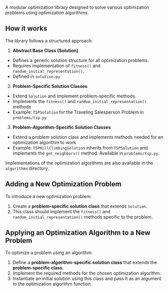 A modular optimization library designed to solve various optimization problems using optimization algorithms.

## How it works

The library follows a structured approach:

1. **Abstract Base Class (Solution)**
- Defines a generic solution structure for all optimization problems.
- Requires implementation of `fitness()` and `random_initial_representation()`.
- Defined in `solution.py`

2. **Problem-Specific Solution Classes**

- Extend `Solution` and implement problem-specific methods.
- Implements the `fitness()` and `random_initial_representation()` methods
- Example: `TSPSolution` for the Traveling Salesperson Problem in `problems/tsp.py`

3. **Problem-Algorithm-Specific Solution Classes**
- Extend a problem solution class and implements methods needed for an optimization algorithm to work
- Example: `TSPHillClimbingSolution` inherits from `TSPSolution` and implements the `get_neighbors()` method. Available in `problems/tsp.py`.

Implementations of the optimization algorithms are also available in the `algorithms` directory.

## Adding a New Optimization Problem

To introduce a new optimization problem:

1. Create a **problem-specific solution class** that extends `Solution`.
2. This class should implement the `fitness()` and `random_initial_representation()` methods specific to the problem.

## Applying an Optimization Algorithm to a New Problem

To optimize a problem using an algorithm:

1. Define a **problem-algorithm-specific solution class** that extends the **problem-specific class**.
2. Implement the required methods for the chosen optimization algorithm.
3. Instantiate an initial solution using this class and pass it as an argument to the optimization algorithm function.






